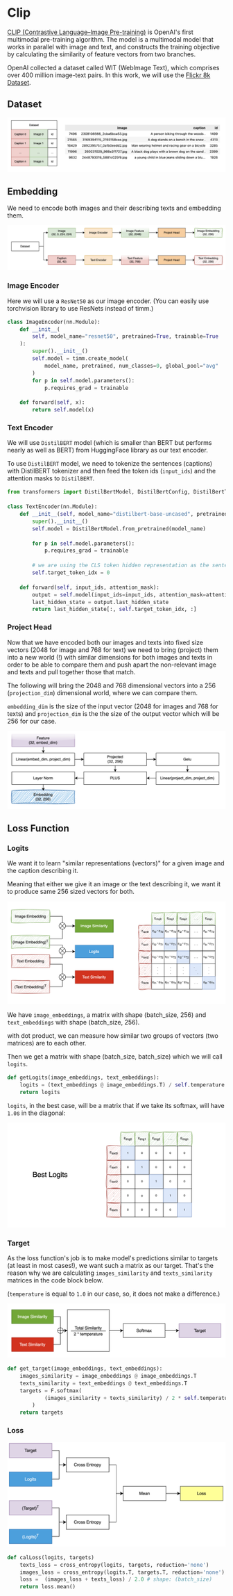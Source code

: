 # Clip

[CLIP (Contrastive Language–Image Pre-training)](https://arxiv.org/pdf/2103.00020) is OpenAI's first multimodal pre-training algorithm. The model is a multimodal model that works in parallel with image and text, and constructs the training objective by calculating the similarity of feature vectors from two branches.

OpenAI collected a dataset called WIT (WebImage Text), which comprises over 400 million image-text pairs. In this work, we will use the [Flickr 8k Dataset](https://www.kaggle.com/datasets/adityajn105/flickr8k?resource=download-directory).

## Dataset

<p align="center">
    <img src = './img/00.png'>
</p>

## Embedding
We need to encode both images and their describing texts and embedding them.

<p align="center">
    <img src = './img/01.png'>
</p>

### Image Encoder
Here we will use a `ResNet50` as our image encoder. (You can easily use torchvision library to use ResNets instead of timm.)

```python
class ImageEncoder(nn.Module):
    def __init__(
        self, model_name="resnet50", pretrained=True, trainable=True
    ):
        super().__init__()
        self.model = timm.create_model(
            model_name, pretrained, num_classes=0, global_pool="avg"
        )
        for p in self.model.parameters():
            p.requires_grad = trainable

    def forward(self, x):
        return self.model(x)
```

### Text Encoder

We will use `DistilBERT` model (which is smaller than BERT but performs nearly as well as BERT) from HuggingFace library as our text encoder.

To use `DistilBERT` model, we need to tokenize the sentences (captions) with DistilBERT tokenizer and then feed the token ids (`input_ids`) and the attention masks to `DistilBERT`.

```python
from transformers import DistilBertModel, DistilBertConfig, DistilBertTokenizer

class TextEncoder(nn.Module):
    def __init__(self, model_name="distilbert-base-uncased", pretrained=True, trainable=True):
        super().__init__()
        self.model = DistilBertModel.from_pretrained(model_name)
            
        for p in self.model.parameters():
            p.requires_grad = trainable

        # we are using the CLS token hidden representation as the sentence's embedding
        self.target_token_idx = 0

    def forward(self, input_ids, attention_mask):
        output = self.model(input_ids=input_ids, attention_mask=attention_mask)
        last_hidden_state = output.last_hidden_state
        return last_hidden_state[:, self.target_token_idx, :]
```

### Project Head

Now that we have encoded both our images and texts into fixed size vectors (2048 for image and 768 for text) we need to bring (project) them into a new world (!) with similar dimensions for both images and texts in order to be able to compare them and push apart the non-relevant image and texts and pull together those that match. 

The following will bring the 2048 and 768 dimensional vectors into a 256 (`projection_dim`) dimensional world, where we can compare them.

`embedding_dim` is the size of the input vector (2048 for images and 768 for texts) and `projection_dim` is the the size of the output vector which will be 256 for our case. 

<p align="center">
    <img src = './img/02.png'>
</p>

## Loss Function

### Logits

We want it to learn "similar representations (vectors)" for a given image and the caption describing it.

Meaning that either we give it an image or the text describing it, we want it to produce same 256 sized vectors for both.

<p align="center">
    <img src = './img/03.png'>
</p>

We have `image_embeddings`, a matrix with shape (batch_size, 256) and `text_embeddings` with shape (batch_size, 256). 

with dot product, we can measure how similar two groups of vectors (two matrices) are to each other.

Then we get a matrix with shape (batch_size, batch_size) which we will call `logits`.

```python
def getLogits(image_embeddings, text_embeddings):
    logits = (text_embeddings @ image_embeddings.T) / self.temperature
    return logits
```

`logits`, in the best case, will be a matrix that if we take its softmax, will have `1.0`s in the diagonal:

<p align="center">
    <img src = './img/06.png'>
</p>



### Target

As the loss function's job is to make model's predictions similar to targets (at least in most cases!), we want such a matrix as our target. That's the reason why we are calculating `images_similarity` and `texts_similarity` matrices in the code block below.

(`temperature` is equal to `1.0` in our case, so, it does not make a difference.)

<p align="center">
    <img src = './img/04.png'>
</p>

```python
def get_target(image_embeddings, text_embeddings):
    images_similarity = image_embeddings @ image_embeddings.T
    texts_similarity = text_embeddings @ text_embeddings.T
    targets = F.softmax(
            (images_similarity + texts_similarity) / 2 * self.temperature, dim=-1
        )
    return targets
```

### Loss

<p align="center">
    <img src = './img/05.png'>
</p>

```python
def calLoss(logits, targets)
    texts_loss = cross_entropy(logits, targets, reduction='none')
    images_loss = cross_entropy(logits.T, targets.T, reduction='none')
    loss =  (images_loss + texts_loss) / 2.0 # shape: (batch_size)
    return loss.mean()
```















